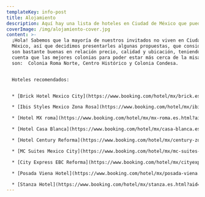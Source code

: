 ```yaml
---
templateKey: info-post
title: Alojamiento
description: Aquí hay una lista de hoteles en Ciudad de México que pueden ser de su interés.
coverImage: /img/alojamiento-cover.jpg
content: >-
  ¡Hola! Sabemos que la mayoría de nuestros invitados no viven en Ciudad de
  México, así que decidimos presentarles algunas propuestas, que consideramos,
  son bastante buenas en relación precio, calidad y ubicación, teniendo en
  cuenta que las mejores colonias para poder estar más cerca de la misa,
  son:  Colonia Roma Norte, Centro Histórico y Colonia Condesa.


  Hoteles recomendados:


  * [Brick Hotel Mexico City](https://www.booking.com/hotel/mx/brick.es.html?aid=304142;label=gen173bo-1DCAEoggI46AdIM1gDaEaIAQGYAQq4AQfIAQzYAQPoAQGIAgGYAgKoAgO4AqWwx48GwAIB0gIkNDE4NWUyM2MtMWNiYy00YjkwLTgzZGQtOGMwNTAwMjQ3MTgw2AIE4AIB;sid=b69fdcb4b089bc99f32578e9a31be04f;atlas_src=sr_iw_btn;checkin=2022-08-04;checkout=2022-08-07;dest_id=-1658079;dest_type=city;dist=0;group_adults=2;group_children=0;highlighted_blocks=28262101_332772302_2_2_0;no_rooms=1;room1=A%2CA;sb_price_type=total;type=total;ucfs=1&)

  * [Ibis Styles Mexico Zona Rosa](https://www.booking.com/hotel/mx/ibis-styles-mexico-zona-rosa.es.html?aid=304142;label=gen173bo-1DCAEoggI46AdIM1gDaEaIAQGYAQq4AQfIAQzYAQPoAQGIAgGYAgKoAgO4AqWwx48GwAIB0gIkNDE4NWUyM2MtMWNiYy00YjkwLTgzZGQtOGMwNTAwMjQ3MTgw2AIE4AIB;sid=b69fdcb4b089bc99f32578e9a31be04f;atlas_src=sr_iw_btn;checkin=2022-08-04;checkout=2022-08-07;dest_id=-1658079;dest_type=city;dist=0;group_adults=2;group_children=0;highlighted_blocks=185002501_118680880_2_1_0;no_rooms=1;room1=A%2CA;sb_price_type=total;type=total;ucfs=1&)

  * [Hotel MX roma](https://www.booking.com/hotel/mx/mx-roma.es.html?aid=304142;label=gen173bo-1DCAEoggI46AdIM1gDaEaIAQGYAQq4AQfIAQzYAQPoAQGIAgGYAgKoAgO4AqWwx48GwAIB0gIkNDE4NWUyM2MtMWNiYy00YjkwLTgzZGQtOGMwNTAwMjQ3MTgw2AIE4AIB;sid=b69fdcb4b089bc99f32578e9a31be04f;atlas_src=sr_iw_btn;checkin=2022-08-04;checkout=2022-08-07;dest_id=-1658079;dest_type=city;dist=0;group_adults=2;group_children=0;highlighted_blocks=219248002_330744803_2_1_0;no_rooms=1;room1=A%2CA;sb_price_type=total;type=total;ucfs=1&)

  * [Hotel Casa Blanca](https://www.booking.com/hotel/mx/casa-blanca.es.html?aid=304142;label=gen173bo-1DCAEoggI46AdIM1gDaEaIAQGYAQq4AQfIAQzYAQPoAQGIAgGYAgKoAgO4AqWwx48GwAIB0gIkNDE4NWUyM2MtMWNiYy00YjkwLTgzZGQtOGMwNTAwMjQ3MTgw2AIE4AIB;sid=b69fdcb4b089bc99f32578e9a31be04f;atlas_src=sr_iw_btn;checkin=2022-08-04;checkout=2022-08-07;dest_id=-1658079;dest_type=city;dist=0;group_adults=2;group_children=0;highlighted_blocks=18581108_220621746_2_2_0;no_rooms=1;room1=A%2CA;sb_price_type=total;type=total;ucfs=1&)

  * [Hotel Century Reforma](https://www.booking.com/hotel/mx/century-zona-rosa.es.html?aid=304142;label=gen173bo-1DCAEoggI46AdIM1gDaEaIAQGYAQq4AQfIAQzYAQPoAQGIAgGYAgKoAgO4AqWwx48GwAIB0gIkNDE4NWUyM2MtMWNiYy00YjkwLTgzZGQtOGMwNTAwMjQ3MTgw2AIE4AIB;sid=b69fdcb4b089bc99f32578e9a31be04f;atlas_src=sr_iw_btn;checkin=2022-08-04;checkout=2022-08-07;dest_id=-1658079;dest_type=city;dist=0;group_adults=2;group_children=0;highlighted_blocks=7870001_285731867_2_0_0;no_rooms=1;room1=A%2CA;sb_price_type=total;type=total;ucfs=1&) 

  * [MC Suites Mexico City](https://www.booking.com/hotel/mx/mc-suites-mexico-city.es.html?aid=304142;label=gen173bo-1DCAEoggI46AdIM1gDaEaIAQGYAQq4AQfIAQzYAQPoAQGIAgGYAgKoAgO4AqWwx48GwAIB0gIkNDE4NWUyM2MtMWNiYy00YjkwLTgzZGQtOGMwNTAwMjQ3MTgw2AIE4AIB;sid=b69fdcb4b089bc99f32578e9a31be04f;atlas_src=sr_iw_btn;checkin=2022-08-04;checkout=2022-08-07;dest_id=-1658079;dest_type=city;dist=0;group_adults=2;group_children=0;highlighted_blocks=464083701_343422826_2_0_0;no_rooms=1;room1=A%2CA;sb_price_type=total;type=total;ucfs=1&)

  * [City Express EBC Reforma](https://www.booking.com/hotel/mx/cityexpress-ebc-reforma-mexico-city.es.html?aid=304142;label=gen173bo-1DCAEoggI46AdIM1gDaEaIAQGYAQq4AQfIAQzYAQPoAQGIAgGYAgKoAgO4AqWwx48GwAIB0gIkNDE4NWUyM2MtMWNiYy00YjkwLTgzZGQtOGMwNTAwMjQ3MTgw2AIE4AIB;sid=b69fdcb4b089bc99f32578e9a31be04f;atlas_src=sr_iw_btn;checkin=2022-08-04;checkout=2022-08-07;dest_id=-1658079;dest_type=city;dist=0;group_adults=2;group_children=0;highlighted_blocks=31590601_131439385_2_1_0;no_rooms=1;room1=A%2CA;sb_price_type=total;type=total;ucfs=1&)

  * [Posada Viena Hotel](https://www.booking.com/hotel/mx/posada-viena.es.html?aid=304142;label=gen173bo-1DCAEoggI46AdIM1gDaEaIAQGYAQq4AQfIAQzYAQPoAQGIAgGYAgKoAgO4AqWwx48GwAIB0gIkNDE4NWUyM2MtMWNiYy00YjkwLTgzZGQtOGMwNTAwMjQ3MTgw2AIE4AIB;sid=b69fdcb4b089bc99f32578e9a31be04f;atlas_src=sr_iw_btn;checkin=2022-08-04;checkout=2022-08-07;dest_id=-1658079;dest_type=city;dist=0;group_adults=2;group_children=0;highlighted_blocks=49560402_172895666_2_10_0;no_rooms=1;room1=A%2CA;sb_price_type=total;type=total;ucfs=1&)

  * [Stanza Hotel](https://www.booking.com/hotel/mx/stanza.es.html?aid=304142;label=gen173bo-1DCAEoggI46AdIM1gDaEaIAQGYAQq4AQfIAQzYAQPoAQGIAgGYAgKoAgO4AqWwx48GwAIB0gIkNDE4NWUyM2MtMWNiYy00YjkwLTgzZGQtOGMwNTAwMjQ3MTgw2AIE4AIB;sid=b69fdcb4b089bc99f32578e9a31be04f;atlas_src=sr_iw_btn;checkin=2022-08-04;checkout=2022-08-07;dest_id=-1658079;dest_type=city;dist=0;group_adults=2;group_children=0;highlighted_blocks=7830904_332729541_2_2_0;no_rooms=1;room1=A%2CA;sb_price_type=total;type=total;ucfs=1&)
---
```


